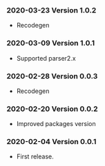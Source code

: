 ### 2020-03-23 Version 1.0.2
* Recodegen

### 2020-03-09 Version 1.0.1
* Supported parser2.x

### 2020-02-28 Version 0.0.3
* Recodegen

### 2020-02-20 Version 0.0.2
* Improved packages version

### 2020-02-04 Version 0.0.1
* First release.